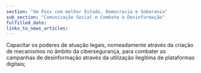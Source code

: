 ```yaml
---
section: "Um País com melhor Estado, Democracia e Soberania"
sub_section: "Comunicação Social e Combate à Desinformação"
fulfilled_date:
links_to_news_articles:
---
```


Capacitar os poderes de atuação legais, nomeadamente através da criação de mecanismos no âmbito da cibersegurança, para combater as campanhas de desinformação através da utilização ilegítima de plataformas digitais;